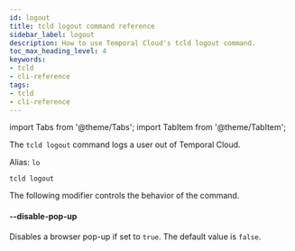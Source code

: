```yaml
---
id: logout
title: tcld logout command reference
sidebar_label: logout
description: How to use Temporal Cloud's tcld logout command.
toc_max_heading_level: 4
keywords:
- tcld
- cli-reference
tags:
- tcld
- cli-reference
---
```


<!-- THIS FILE IS GENERATED. DO NOT EDIT THIS FILE DIRECTLY -->

import Tabs from '@theme/Tabs';
import TabItem from '@theme/TabItem';

The `tcld logout` command logs a user out of Temporal Cloud.

Alias: `lo`

`tcld logout`

The following modifier controls the behavior of the command.

#### --disable-pop-up

Disables a browser pop-up if set to `true`. The default value is `false`.
